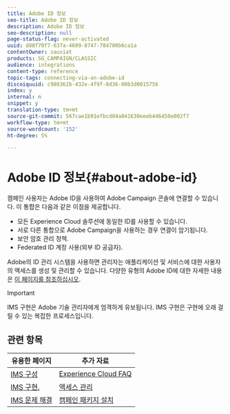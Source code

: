 ```yaml
---
title: Adobe ID 정보
seo-title: Adobe ID 정보
description: Adobe ID 정보
seo-description: null
page-status-flag: never-activated
uuid: d88f70f7-637a-4609-8747-784700b6ca1a
contentOwner: sauviat
products: SG_CAMPAIGN/CLASSIC
audience: integrations
content-type: reference
topic-tags: connecting-via-an-adobe-id
discoiquuid: c988362b-432e-4f9f-8d36-00b3d0015756
index: y
internal: n
snippet: y
translation-type: tm+mt
source-git-commit: 567cae1b91efbcd04a041630eeeb446450e002f7
workflow-type: tm+mt
source-wordcount: '152'
ht-degree: 5%

---
```



# Adobe ID 정보{#about-adobe-id}

캠페인 사용자는 Adobe ID을 사용하여 Adobe Campaign 콘솔에 연결할 수 있습니다. 이 통합은 다음과 같은 이점을 제공합니다.

* 모든 Experience Cloud 솔루션에 동일한 ID를 사용할 수 있습니다.
* 서로 다른 통합으로 Adobe Campaign을 사용하는 경우 연결이 암기됩니다.
* 보안 암호 관리 정책.
* Federated ID 계정 사용(외부 ID 공급자).

Adobe의 ID 관리 시스템을 사용하면 관리자는 애플리케이션 및 서비스에 대한 사용자의 액세스를 생성 및 관리할 수 있습니다. 다양한 유형의 Adobe ID에 대한 자세한 내용은 [이 페이지를 참조하십시오](https://helpx.adobe.com/enterprise/using/identity.html).

>[!IMPORTANT]
>
>IMS 구현은 Adobe 기술 관리자에게 엄격하게 유보됩니다. IMS 구현은 구현에 오래 걸릴 수 있는 복잡한 프로세스입니다.

## 관련 항목

| 유용한 페이지 | 추가 자료 |
|---|---|
| [IMS 구성](../../integrations/using/configuring-ims.md) | [Experience Cloud FAQ](https://docs.adobe.com/content/help/en/core-services/interface/manage-users-and-products/faq.html) |
| [IMS 구현.](../../integrations/using/implementing-ims.md) | [액세스 관리](../../platform/using/access-management.md) |
| [IMS 문제 해결](../../integrations/using/ims-troubleshooting.md) | [캠페인 패키지 설치](../../installation/using/installing-campaign-standard-packages.md) |

